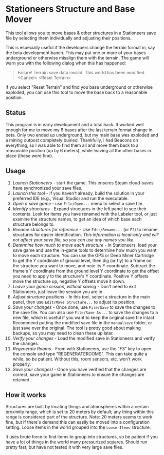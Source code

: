 # Stationeers Structure and Base Mover

This tool allows you to move bases & other structures in a Stationeers save
file by selecting them individually and adjusting their positions.

This is especially useful if the developers change the terrain format in, say
the beta development banch.  This may put one or more of your  bases
underground or otherwise misalign them with the terrain.  The game will warn
you with the following dialog when this has happened:

> Failure!
> Terrain save data invalid.  This world has been modified.
> &lt;Cancel&gt; &lt;Reset Terrain&gt;

If you select "Reset Terrain" and find you base underground or otherwise
exploded, you can use this tool to move the base back to a reasonable
position.

## Status

This program is in early development and a total hack.  It worked well enough
for me to move my 6 bases after the last terrain format change in beta.  Only
two ended up underground, but my main base wes exploded and a mining outpost
completely buiried.  Thankfully, I had Beacons on everything, so I was able to
find them all and move them back to a reasonable position (up by 6 meters),
while leaving all the other bases in place (these were fine).

## Usage
1. *Launch Stationeers* - start the game.  This ensures Steam cloud-saves
   have synchronized your save files.
1. *Launch this tool* - If you haven't already, build the solution in your
   preferred IDE (e.g., Visual Studio) and run the executable.
1. *Open a save game* - use `File/Open...` menu to select a save file.
1. *Identify structures* - Expand structures in the left panel to see
   their contents.  Look for items you have renamed with the Labeler tool,
   or just examine the structure names, to get an idea of which base each
   structure belongs to.
1. *Rename structures for reference* - Use `Edit/Rename...` (or `F2`) to
   rename structures for easier identification.  _This information is
   local-only and will not affect your save file, so you can use any names
   you like._
1. *Determine how much to move each structure* - In Stationeers, load your
   save game and use the in-game tools to determine how much you want to
   move each structure.  You can use the GPS or Deep Miner Cartridge to
   get the Y coordinate of ground level, then dig (or fly) to a frame on
   the structure you want to move, and note its Y coordinate.  Subtract
   the frame's Y coordinate from the ground level Y coordinate to get the
   offset you need to apply to the structure's Y coordinate.  Positive
   Y offsets move the structure up, negative Y offsets move it down.
1. *Leave your game session, _without saving_* - Don't need to exit
   Stationeers, just leave the session you are in.
1. *Adjust structure positions* - In this tool, select a structure in the
   main panel, then use `Edit/Move Structure...` to adjust
   its position.
1. *Save your changes* - Once done, use `File/Save` to save the changes to the
   save file.  You can also use `File/Save As...` to save the changes to a new
   file, which is useful if you want to keep the original save file intact.
   Recommend putting the modified save file in the `manualsave` folder, or
   just save over the original.  The tool is pretty good about making backups,
   so you may need to clean these up later.
1. *Verify your changes* - Load the modified save in Stationeers and
   verify the changes.
1. *Regenerate Rooms* - From with Stationeers, use the "F3" key to open
   the console and type "REGENERATEROOMS".  This can take quite a while,
   so be patient.  Without this, room sensors, etc. won't work properly.
1. *Save your changes!* - Once you have verified that the changes are
   correct, save your game in Stationeers to ensure the changes are retained.

## How it works

Structures are built by locating things and atmospheres
within a certain proximity range, which is set to 20 meters by default; any
thing within this range is considered part of the structure.  Note: 20 meters
seems to work fine, but if there's demand this can easily be moved into a
configuration setting.  Loose items in the world grouped into the `Loose
Items` structure.

It uses brute force to find items to group into structures, so be
patient if you have a lot of things in the world many pressurized squares.
Should run pretty fast, but have not tested it with very large save files.
